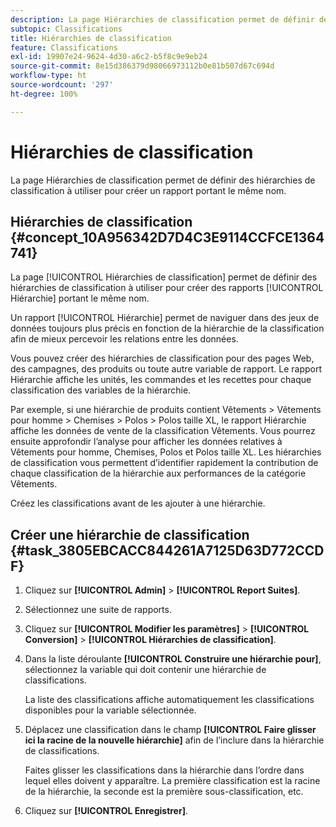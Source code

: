 ```yaml
---
description: La page Hiérarchies de classification permet de définir des hiérarchies de classification à utiliser pour créer un rapport portant le même nom.
subtopic: Classifications
title: Hiérarchies de classification
feature: Classifications
exl-id: 19907e24-9624-4d30-a6c2-b5f8c9e9eb24
source-git-commit: 8e15d386379d98066973112b0e81b507d67c694d
workflow-type: ht
source-wordcount: '297'
ht-degree: 100%

---
```


# Hiérarchies de classification

La page Hiérarchies de classification permet de définir des hiérarchies de classification à utiliser pour créer un rapport portant le même nom.

## Hiérarchies de classification {#concept_10A956342D7D4C3E9114CCFCE1364741}

La page [!UICONTROL Hiérarchies de classification] permet de définir des hiérarchies de classification à utiliser pour créer des rapports [!UICONTROL Hiérarchie] portant le même nom.

Un rapport [!UICONTROL Hiérarchie] permet de naviguer dans des jeux de données toujours plus précis en fonction de la hiérarchie de la classification afin de mieux percevoir les relations entre les données.

Vous pouvez créer des hiérarchies de classification pour des pages Web, des campagnes, des produits ou toute autre variable de rapport. Le rapport Hiérarchie affiche les unités, les commandes et les recettes pour chaque classification des variables de la hiérarchie.

Par exemple, si une hiérarchie de produits contient Vêtements > Vêtements pour homme > Chemises > Polos > Polos taille XL, le rapport Hiérarchie affiche les données de vente de la classification Vêtements. Vous pourrez ensuite approfondir l’analyse pour afficher les données relatives à Vêtements pour homme, Chemises, Polos et Polos taille XL. Les hiérarchies de classification vous permettent d’identifier rapidement la contribution de chaque classification de la hiérarchie aux performances de la catégorie Vêtements.

Créez les classifications avant de les ajouter à une hiérarchie.

## Créer une hiérarchie de classification {#task_3805EBCACC844261A7125D63D772CCDF}

1. Cliquez sur **[!UICONTROL Admin]** > **[!UICONTROL Report Suites]**.
1. Sélectionnez une suite de rapports.
1. Cliquez sur **[!UICONTROL Modifier les paramètres]** > **[!UICONTROL Conversion]** > **[!UICONTROL Hiérarchies de classification]**.
1. Dans la liste déroulante **[!UICONTROL Construire une hiérarchie pour]**, sélectionnez la variable qui doit contenir une hiérarchie de classifications.

   La liste des classifications affiche automatiquement les classifications disponibles pour la variable sélectionnée.
1. Déplacez une classification dans le champ **[!UICONTROL Faire glisser ici la racine de la nouvelle hiérarchie]** afin de l’inclure dans la hiérarchie de classifications.

   Faites glisser les classifications dans la hiérarchie dans l’ordre dans lequel elles doivent y apparaître. La première classification est la racine de la hiérarchie, la seconde est la première sous-classification, etc.
1. Cliquez sur **[!UICONTROL Enregistrer]**.
